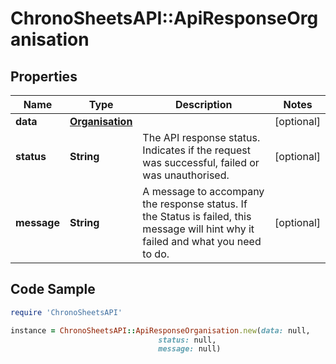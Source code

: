 # ChronoSheetsAPI::ApiResponseOrganisation

## Properties

Name | Type | Description | Notes
------------ | ------------- | ------------- | -------------
**data** | [**Organisation**](Organisation.md) |  | [optional] 
**status** | **String** | The API response status. Indicates if the request was successful, failed or was unauthorised. | [optional] 
**message** | **String** | A message to accompany the response status.  If the Status is failed, this message will hint why it failed and what you need to do. | [optional] 

## Code Sample

```ruby
require 'ChronoSheetsAPI'

instance = ChronoSheetsAPI::ApiResponseOrganisation.new(data: null,
                                 status: null,
                                 message: null)
```


